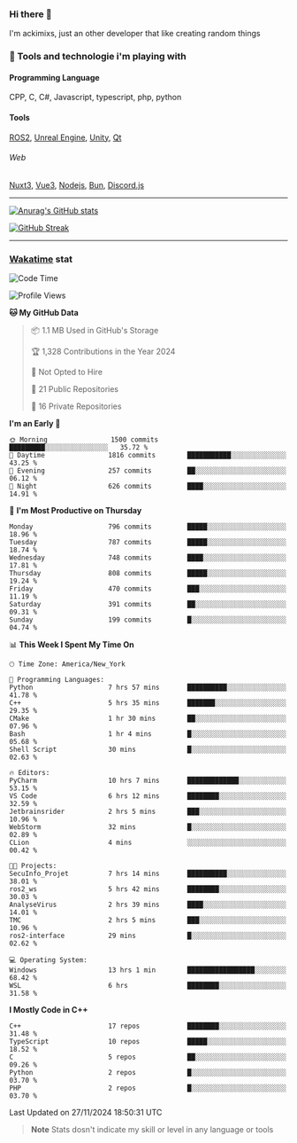 ### Hi there 👋

I'm ackimixs, just an other developer that like creating random things

### 🧰 Tools and technologie i'm playing with

#### Programming Language
CPP, C, C#, Javascript, typescript, php, python

#### Tools
[ROS2](https://ros.org/), [Unreal Engine](https://www.unrealengine.com), [Unity](https://unity.com/), [Qt](https://www.qt.io/)

###### Web
[Nuxt3](https://nuxt.com/), [Vue3](https://vuejs.org/), [Nodejs](https://nodejs.org), [Bun](https://bun.sh/), [Discord.js](https://discord.js.org/)

---

[![Anurag's GitHub stats](https://github-readme-stats.vercel.app/api?username=ackimixs&show_icons=true&theme=github_dark&count_private=true)](https://www.ackimixs.xyz)

[![GitHub Streak](https://github-readme-streak-stats.herokuapp.com?user=Ackimixs&theme=github-dark-blue&date_format=j%20M%5B%20Y%5D&mode=weekly)](https://git.io/streak-stats)

---
 
 ### [Wakatime](https://wakatime.com/) stat

<!--START_SECTION:waka-->
![Code Time](http://img.shields.io/badge/Code%20Time-1%2C353%20hrs%2054%20mins-blue)

![Profile Views](http://img.shields.io/badge/Profile%20Views-0-blue)

**🐱 My GitHub Data** 

> 📦 1.1 MB Used in GitHub's Storage 
 > 
> 🏆 1,328 Contributions in the Year 2024
 > 
> 🚫 Not Opted to Hire
 > 
> 📜 21 Public Repositories 
 > 
> 🔑 16 Private Repositories 
 > 
**I'm an Early 🐤** 

```text
🌞 Morning                1500 commits        █████████░░░░░░░░░░░░░░░░   35.72 % 
🌆 Daytime                1816 commits        ███████████░░░░░░░░░░░░░░   43.25 % 
🌃 Evening                257 commits         ██░░░░░░░░░░░░░░░░░░░░░░░   06.12 % 
🌙 Night                  626 commits         ████░░░░░░░░░░░░░░░░░░░░░   14.91 % 
```
📅 **I'm Most Productive on Thursday** 

```text
Monday                   796 commits         █████░░░░░░░░░░░░░░░░░░░░   18.96 % 
Tuesday                  787 commits         █████░░░░░░░░░░░░░░░░░░░░   18.74 % 
Wednesday                748 commits         ████░░░░░░░░░░░░░░░░░░░░░   17.81 % 
Thursday                 808 commits         █████░░░░░░░░░░░░░░░░░░░░   19.24 % 
Friday                   470 commits         ███░░░░░░░░░░░░░░░░░░░░░░   11.19 % 
Saturday                 391 commits         ██░░░░░░░░░░░░░░░░░░░░░░░   09.31 % 
Sunday                   199 commits         █░░░░░░░░░░░░░░░░░░░░░░░░   04.74 % 
```


📊 **This Week I Spent My Time On** 

```text
🕑︎ Time Zone: America/New_York

💬 Programming Languages: 
Python                   7 hrs 57 mins       ██████████░░░░░░░░░░░░░░░   41.78 % 
C++                      5 hrs 35 mins       ███████░░░░░░░░░░░░░░░░░░   29.35 % 
CMake                    1 hr 30 mins        ██░░░░░░░░░░░░░░░░░░░░░░░   07.96 % 
Bash                     1 hr 4 mins         █░░░░░░░░░░░░░░░░░░░░░░░░   05.68 % 
Shell Script             30 mins             █░░░░░░░░░░░░░░░░░░░░░░░░   02.63 % 

🔥 Editors: 
PyCharm                  10 hrs 7 mins       █████████████░░░░░░░░░░░░   53.15 % 
VS Code                  6 hrs 12 mins       ████████░░░░░░░░░░░░░░░░░   32.59 % 
Jetbrainsrider           2 hrs 5 mins        ███░░░░░░░░░░░░░░░░░░░░░░   10.96 % 
WebStorm                 32 mins             █░░░░░░░░░░░░░░░░░░░░░░░░   02.89 % 
CLion                    4 mins              ░░░░░░░░░░░░░░░░░░░░░░░░░   00.42 % 

🐱‍💻 Projects: 
SecuInfo_Projet          7 hrs 14 mins       ██████████░░░░░░░░░░░░░░░   38.01 % 
ros2_ws                  5 hrs 42 mins       ████████░░░░░░░░░░░░░░░░░   30.03 % 
AnalyseVirus             2 hrs 39 mins       ████░░░░░░░░░░░░░░░░░░░░░   14.01 % 
TMC                      2 hrs 5 mins        ███░░░░░░░░░░░░░░░░░░░░░░   10.96 % 
ros2-interface           29 mins             █░░░░░░░░░░░░░░░░░░░░░░░░   02.62 % 

💻 Operating System: 
Windows                  13 hrs 1 min        █████████████████░░░░░░░░   68.42 % 
WSL                      6 hrs               ████████░░░░░░░░░░░░░░░░░   31.58 % 
```

**I Mostly Code in C++** 

```text
C++                      17 repos            ████████░░░░░░░░░░░░░░░░░   31.48 % 
TypeScript               10 repos            █████░░░░░░░░░░░░░░░░░░░░   18.52 % 
C                        5 repos             ██░░░░░░░░░░░░░░░░░░░░░░░   09.26 % 
Python                   2 repos             █░░░░░░░░░░░░░░░░░░░░░░░░   03.70 % 
PHP                      2 repos             █░░░░░░░░░░░░░░░░░░░░░░░░   03.70 % 
```




 Last Updated on 27/11/2024 18:50:31 UTC
<!--END_SECTION:waka-->

> **Note**
> Stats dosn't indicate my skill or level in any language or tools
